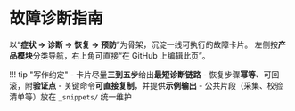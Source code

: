 # 故障诊断指南

以“**症状 → 诊断 → 恢复 → 预防**”为骨架，沉淀一线可执行的故障卡片。
左侧按**产品模块**分类导航，右上角可直接“在 GitHub 上编辑此页”。

!!! tip "写作约定"
    - 卡片尽量**三到五步**给出**最短诊断链路**
    - 恢复步骤**幂等**、可回滚，附**验证点**
    - 关键命令**可直接复制**，并提供**示例输出**
    - 公共片段（采集、校验清单等）放在 `_snippets/` 统一维护
